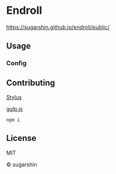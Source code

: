 # Endroll

https://sugarshin.github.io/endroll/public/

## Usage

### Config

## Contributing

[Stylus](//learnboost.github.io/stylus/)

[gulp.js](//gulpjs.com/)

```shell
npm i
```

## License

MIT

© sugarshin
